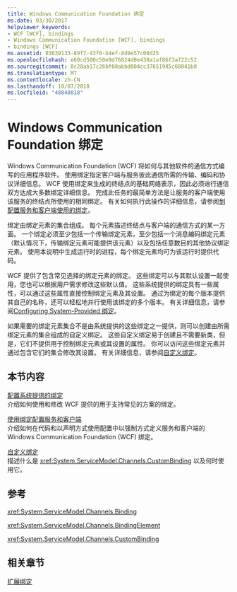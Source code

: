 ```yaml
---
title: Windows Communication Foundation 绑定
ms.date: 03/30/2017
helpviewer_keywords:
- WCF [WCF], bindings
- Windows Communication Foundation [WCF], bindings
- bindings [WCF]
ms.assetid: 83639133-89f7-43f0-b4ef-8d9e57c08d25
ms.openlocfilehash: e69cd500c50e9d76824d0e438a1af86f3a722c52
ms.sourcegitcommit: 8c28ab17c26bf08abbd004cc37651985c68841b8
ms.translationtype: MT
ms.contentlocale: zh-CN
ms.lasthandoff: 10/07/2018
ms.locfileid: "48848018"
---
```

# <a name="windows-communication-foundation-bindings"></a>Windows Communication Foundation 绑定
Windows Communication Foundation (WCF) 将如何与其他软件的通信方式编写的应用程序软件。 使用绑定指定客户端与服务彼此通信所需的传输、编码和协议详细信息。 WCF 使用绑定来生成的终结点的基础网络表示，因此必须进行通信双方达成大多数绑定详细信息。 完成此任务的最简单方法是让服务的客户端使用该服务的终结点所使用的相同绑定。 有关如何执行此操作的详细信息，请参阅[到配置服务和客户端使用的绑定](~/docs/framework/wcf/using-bindings-to-configure-services-and-clients.md)。  
  
 绑定由绑定元素的集合组成。 每个元素描述终结点与客户端的通信方式的某一方面。 一个绑定必须至少包括一个传输绑定元素，至少包括一个消息编码绑定元素（默认情况下，传输绑定元素可能提供该元素）以及包括任意数目的其他协议绑定元素。 使用本说明中生成运行时的进程，每个绑定元素均可为该运行时提供代码。  
  
 WCF 提供了包含常见选择的绑定元素的绑定。 这些绑定可以与其默认设置一起使用，您也可以根据用户需求修改这些默认值。 这些系统提供的绑定具有一些属性，可以通过这些属性直接控制绑定元素及其设置。 通过为绑定的每个版本提供其自己的名称，还可以轻松地并行使用该绑定的多个版本。 有关详细信息，请参阅[Configuring System-Provided 绑定](../../../../docs/framework/wcf/feature-details/configuring-system-provided-bindings.md)。  
  
 如果需要的绑定元素集合不是由系统提供的这些绑定之一提供，则可以创建由所需绑定元素的集合组成的自定义绑定。 这些自定义绑定易于创建且不需要新类，但是，它们不提供用于控制绑定元素或其设置的属性。 你可以访问这些绑定元素并通过包含它们的集合修改其设置。 有关详细信息，请参阅[自定义绑定](../../../../docs/framework/wcf/extending/custom-bindings.md)。  
  
## <a name="in-this-section"></a>本节内容  
 [配置系统提供的绑定](../../../../docs/framework/wcf/feature-details/configuring-system-provided-bindings.md)  
 介绍如何使用和修改 WCF 提供的用于支持常见的方案的绑定。  
  
 [使用绑定配置服务和客户端](../../../../docs/framework/wcf/using-bindings-to-configure-services-and-clients.md)  
 介绍如何在代码和以声明方式使用配置中以强制方式定义服务和客户端的 Windows Communication Foundation (WCF) 绑定。  
  
 [自定义绑定](../../../../docs/framework/wcf/extending/custom-bindings.md)  
 描述什么是 <xref:System.ServiceModel.Channels.CustomBinding> 以及何时使用它。  
  
## <a name="reference"></a>参考  
 <xref:System.ServiceModel.Channels.Binding>  
  
 <xref:System.ServiceModel.Channels.BindingElement>  
  
 <xref:System.ServiceModel.Channels.CustomBinding>  
  
## <a name="related-sections"></a>相关章节  
 [扩展绑定](../../../../docs/framework/wcf/extending/extending-bindings.md)
